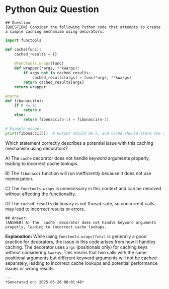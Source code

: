 # Python Quiz Question
    
    ## Question
    [QUESTION] Consider the following Python code that attempts to create a simple caching mechanism using decorators:

```python
import functools

def cache(func):
    cached_results = {}
    
    @functools.wraps(func)
    def wrapper(*args, **kwargs):
        if args not in cached_results:
            cached_results[args] = func(*args, **kwargs)
        return cached_results[args]
    return wrapper

@cache
def fibonacci(n):
    if n <= 1:
        return n
    else:
        return fibonacci(n-1) + fibonacci(n-2)

# Example usage:
print(fibonacci(5))  # Output should be 5, and cache should store the results of previous calls
```

Which statement correctly describes a potential issue with this caching mechanism using decorators?

A) The `cache` decorator does not handle keyword arguments properly, leading to incorrect cache lookups.

B) The `fibonacci` function will run inefficiently because it does not use memoization.

C) The `functools.wraps` is unnecessary in this context and can be removed without affecting the functionality.

D) The `cached_results` dictionary is not thread-safe, so concurrent calls may lead to incorrect results or errors.
    
    ## Answer
    [ANSWER] A) The `cache` decorator does not handle keyword arguments properly, leading to incorrect cache lookups.

**Explanation:** While using `functools.wraps(func)` is generally a good practice for decorators, the issue in this code arises from how it handles caching. The decorator uses `args` (positionals only) for caching keys without considering `kwargs`. This means that two calls with the same positional arguments but different keyword arguments will not be cached separately, leading to incorrect cache lookups and potential performance issues or wrong results.
    
    ---
    *Generated on: 2025-05-26 08:01:48*
    